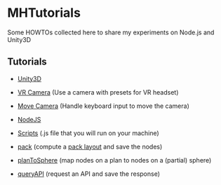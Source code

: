 # MHTutorials
Some HOWTOs collected here to share my experiments on Node.js and Unity3D

## Tutorials

* [Unity3D](https://store.unity.com/)
 * [VR Camera](https://github.com/mhebrard/MHTutorials/tree/master/unity3d/MHUtils/VRCamera) (Use a camera with presets for VR headset)
 * [Move Camera](https://github.com/mhebrard/MHTutorials/tree/master/unity3d/MHUtils/MoveCamera) (Handle keyboard input to move the camera)

* [NodeJS](https://nodejs.org/)
 * [Scripts](https://github.com/mhebrard/MHTutorials/tree/master/nodejs/Scripts) (.js file that you will run on your machine)
  * [pack](https://github.com/mhebrard/MHTutorials/tree/master/nodejs/Scripts/pack.js) (compute a [pack layout](https://github.com/d3/d3-hierarchy/blob/master/README.md#pack) and save the nodes)
  * [planToSphere](https://github.com/mhebrard/MHTutorials/tree/master/nodejs/Scripts/plantosphere.js) (map nodes on a plan to nodes on a (partial) sphere)
  * [queryAPI](https://github.com/mhebrard/MHTutorials/tree/master/nodejs/Scripts/queryapi.js) (request an API and save the response)
